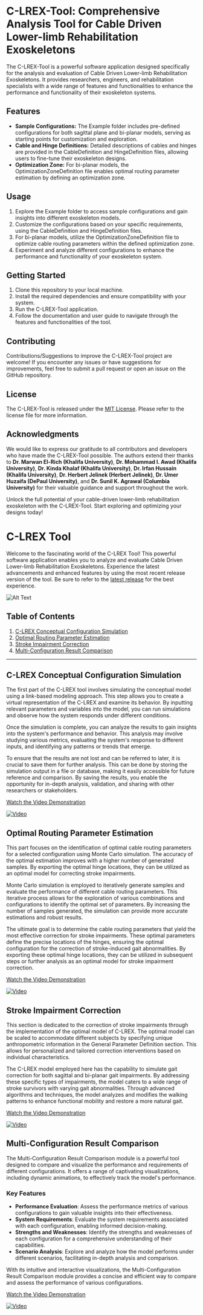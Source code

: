 # C-LREX-Tool: Comprehensive Analysis Tool for Cable Driven Lower-limb Rehabilitation Exoskeletons

The C-LREX-Tool is a powerful software application designed specifically for the analysis and evaluation of Cable Driven Lower-limb Rehabilitation Exoskeletons. It provides researchers, engineers, and rehabilitation specialists with a wide range of features and functionalities to enhance the performance and functionality of their exoskeleton systems.

## Features
- **Sample Configurations:** The Example folder includes pre-defined configurations for both sagittal plane and bi-planar models, serving as starting points for customization and exploration.
- **Cable and Hinge Definitions:** Detailed descriptions of cables and hinges are provided in the CableDefinition and HingeDefinition files, allowing users to fine-tune their exoskeleton designs.
- **Optimization Zone:** For bi-planar models, the OptimizationZoneDefinition file enables optimal routing parameter estimation by defining an optimization zone.

## Usage
1. Explore the Example folder to access sample configurations and gain insights into different exoskeleton models.
2. Customize the configurations based on your specific requirements, using the CableDefinition and HingeDefinition files.
3. For bi-planar models, utilize the OptimizationZoneDefinition file to optimize cable routing parameters within the defined optimization zone.
4. Experiment and analyze different configurations to enhance the performance and functionality of your exoskeleton system.

## Getting Started
1. Clone this repository to your local machine.
2. Install the required dependencies and ensure compatibility with your system.
3. Run the C-LREX-Tool application.
4. Follow the documentation and user guide to navigate through the features and functionalities of the tool.

## Contributing
Contributions/Suggestions to improve the C-LREX-Tool project are welcome! If you encounter any issues or have suggestions for improvements, feel free to submit a pull request or open an issue on the GitHub repository.

## License
The C-LREX-Tool is released under the [MIT License](LICENSE). Please refer to the license file for more information.

## Acknowledgments
We would like to express our gratitude to all contributors and developers who have made the C-LREX-Tool possible.
The authors extend their thanks to **Dr. Marwan El-Rich (Khalifa University)**, **Dr. Mohammad I. Awad (Khalifa University)**, **Dr. Kinda Khalaf (Khalifa University)**, **Dr. Irfan Hussain (Khalifa University)**, **Dr. Herbert Jelinek (Herbert Jelinek)**, **Dr. Umer Huzaifa (DePaul University)**, and **Dr. Sunil K. Agrawal (Columbia University)** for their valuable guidance and support throughout the work.

Unlock the full potential of your cable-driven lower-limb rehabilitation exoskeleton with the C-LREX-Tool. Start exploring and optimizing your designs today!



# C-LREX Tool

Welcome to the fascinating world of the C-LREX Tool! This powerful software application enables you to analyze and evaluate Cable Driven Lower-limb Rehabilitation Exoskeletons. Experience the latest advancements and enhanced features by using the most recent release version of the tool. Be sure to refer to the [latest release](https://github.com/rajanprasad460/C-LREX-Tool/releases/) for the best experience.


![Alt Text](Exo_Animation-1.gif)


## Table of Contents

1. [C-LREX Conceptual Configuration Simulation](#c-lrex-conceptual-configuration-simulation)
2. [Optimal Routing Parameter Estimation](#optimal-routing-parameter-estimation)
3. [Stroke Impairment Correction](#stroke-impairment-correction)
4. [Multi-Configuration Result Comparison](#multi-configuration-result-comparison)

---

## C-LREX Conceptual Configuration Simulation

The first part of the C-LREX tool involves simulating the conceptual model using a link-based modeling approach. This step allows you to create a virtual representation of the C-LREX and examine its behavior. By inputting relevant parameters and variables into the model, you can run simulations and observe how the system responds under different conditions.

Once the simulation is complete, you can analyze the results to gain insights into the system's performance and behavior. This analysis may involve studying various metrics, evaluating the system's response to different inputs, and identifying any patterns or trends that emerge.

To ensure that the results are not lost and can be referred to later, it is crucial to save them for further analysis. This can be done by storing the simulation output in a file or database, making it easily accessible for future reference and comparison. By saving the results, you enable the opportunity for in-depth analysis, validation, and sharing with other researchers or stakeholders.

[Watch the Video Demonstration](https://www.youtube.com/watch?v=mZxa3f_iGNA)


[![Video](https://img.youtube.com/vi/mZxa3f_iGNA/0.jpg)](https://www.youtube.com/watch?v=mZxa3f_iGNA)

## Optimal Routing Parameter Estimation

This part focuses on the identification of optimal cable routing parameters for a selected configuration using Monte Carlo simulation. The accuracy of the optimal estimation improves with a higher number of generated samples. By exporting the optimal hinge locations, they can be utilized as an optimal model for correcting stroke impairments.

Monte Carlo simulation is employed to iteratively generate samples and evaluate the performance of different cable routing parameters. This iterative process allows for the exploration of various combinations and configurations to identify the optimal set of parameters. By increasing the number of samples generated, the simulation can provide more accurate estimations and robust results.

The ultimate goal is to determine the cable routing parameters that yield the most effective correction for stroke impairments. These optimal parameters define the precise locations of the hinges, ensuring the optimal configuration for the correction of stroke-induced gait abnormalities. By exporting these optimal hinge locations, they can be utilized in subsequent steps or further analysis as an optimal model for stroke impairment correction.

[Watch the Video Demonstration](https://www.youtube.com/watch?v=WifBneqDHrI)


[![Video](https://img.youtube.com/vi/WifBneqDHrI/0.jpg)](https://www.youtube.com/watch?v=WifBneqDHrI)

## Stroke Impairment Correction

This section is dedicated to the correction of stroke impairments through the implementation of the optimal model of C-LREX. The optimal model can be scaled to accommodate different subjects by specifying unique anthropometric information in the General Parameter Definition section. This allows for personalized and tailored correction interventions based on individual characteristics.

The C-LREX model employed here has the capability to simulate gait correction for both sagittal and bi-planar gait impairments. By addressing these specific types of impairments, the model caters to a wide range of stroke survivors with varying gait abnormalities. Through advanced algorithms and techniques, the model analyzes and modifies the walking patterns to enhance functional mobility and restore a more natural gait.

[Watch the Video Demonstration](https://www.youtube.com/watch?v=QfNDbSL-LNI)


[![Video](https://img.youtube.com/vi/QfNDbSL-LNI/0.jpg)](https://www.youtube.com/watch?v=QfNDbSL-LNI)

## Multi-Configuration Result Comparison

The Multi-Configuration Result Comparison module is a powerful tool designed to compare and visualize the performance and requirements of different configurations. It offers a range of captivating visualizations, including dynamic animations, to effectively track the model's performance.

### Key Features

- **Performance Evaluation**: Assess the performance metrics of various configurations to gain valuable insights into their effectiveness.
- **System Requirements**: Evaluate the system requirements associated with each configuration, enabling informed decision-making.
- **Strengths and Weaknesses**: Identify the strengths and weaknesses of each configuration for a comprehensive understanding of their capabilities.
- **Scenario Analysis**: Explore and analyze how the model performs under different scenarios, facilitating in-depth analysis and comparison.

With its intuitive and interactive visualizations, the Multi-Configuration Result Comparison module provides a concise and efficient way to compare and assess the performance of various configurations.

[Watch the Video Demonstration](https://www.youtube.com/watch?v=QLi6sv_vmIc)


[![Video](https://img.youtube.com/vi/QLi6sv_vmIc/0.jpg)](https://www.youtube.com/watch?v=QLi6sv_vmIc)
